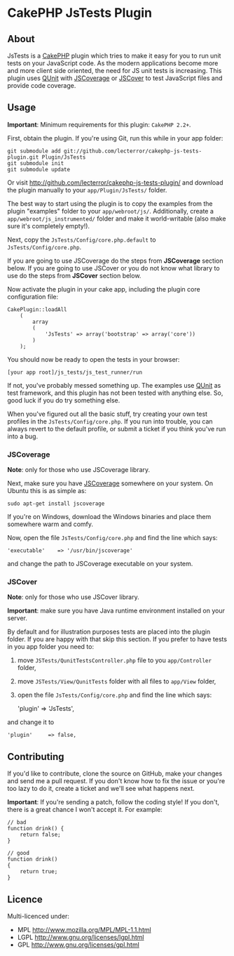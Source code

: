 # CakePHP JsTests Plugin #

## About ##

JsTests is a [CakePHP][] plugin which tries to make it easy for you to run unit tests on your
JavaScript code. As the modern applications become more and more client side oriented, the need
for JS unit tests is increasing. This plugin uses [QUnit][] with [JSCoverage][] or [JSCover][] 
to test JavaScript files and provide code coverage.

## Usage ##

**Important**: Minimum requirements for this plugin: `CakePHP 2.2+`.

First, obtain the plugin. If you're using Git, run this while in your app folder:

	git submodule add git://github.com/lecterror/cakephp-js-tests-plugin.git Plugin/JsTests
	git submodule init
	git submodule update

Or visit <http://github.com/lecterror/cakephp-js-tests-plugin/> and download the
plugin manually to your `app/Plugin/JsTests/` folder.

The best way to start using the plugin is to copy the examples from the plugin "examples"
folder to your `app/webroot/js/`. Additionally, create a `app/webroot/js_instrumented/` folder
and make it world-writable (also make sure it's completely empty!).

Next, copy the `JsTests/Config/core.php.default` to `JsTests/Config/core.php`. 

If you are going to use JSCoverage do the steps from **JSCoverage** section below.
If you are going to use JSCover or you do not know what library to use do the steps 
from **JSCover** section below. 

Now activate the plugin in your cake app, including the plugin core configuration file:

	CakePlugin::loadAll
		(
			array
			(
				'JsTests' => array('bootstrap' => array('core'))
			)
		);

You should now be ready to open the tests in your browser:

	[your app root]/js_tests/js_test_runner/run

If not, you've probably messed something up. The examples use [QUnit][] as test framework, and this
plugin has not been tested with anything else. So, good luck if you do try something else.

When you've figured out all the basic stuff, try creating your own test profiles in the
`JsTests/Config/core.php`. If you run into trouble, you can always revert to the default
profile, or submit a ticket if you think you've run into a bug.

### JSCoverage ###
**Note**: only for those who use JSCoverage library.

Next, make sure you have [JSCoverage][] somewhere on your system. On Ubuntu this is as simple as:

	sudo apt-get install jscoverage

If you're on Windows, download the Windows binaries and place them somewhere warm and comfy.

Now, open the file `JsTests/Config/core.php` and find the line which says:

	'executable'	=> '/usr/bin/jscoverage'

and change the path to JSCoverage executable on your system.

### JSCover ###
**Note**: only for those who use JSCover library.

**Important**: make sure you have Java runtime environment installed on your server.

By default and for illustration purposes tests are placed into the plugin folder.
If you are happy with that skip this section.
If you prefer to have tests in you app folder you need to:

1. move `JSTests/QunitTestsController.php` file to you `app/Controller` folder,
2. move `JSTests/View/QunitTests` folder with all files to `app/View` folder,
3. open the file `JsTests/Config/core.php` and find the line which says:

	'plugin' 	 => 'JsTests',

and change it to

	'plugin' 	 => false,

## Contributing ##

If you'd like to contribute, clone the source on GitHub, make your changes and send me a pull request.
If you don't know how to fix the issue or you're too lazy to do it, create a ticket and we'll see
what happens next.

**Important**: If you're sending a patch, follow the coding style! If you don't, there is a great
chance I won't accept it. For example:

	// bad
	function drink() {
		return false;
	}

	// good
	function drink()
	{
		return true;
	}

## Licence ##

Multi-licenced under:

* MPL <http://www.mozilla.org/MPL/MPL-1.1.html>
* LGPL <http://www.gnu.org/licenses/lgpl.html>
* GPL <http://www.gnu.org/licenses/gpl.html>


[CakePHP]: http://cakephp.org/
[JSCoverage]: http://siliconforks.com/jscoverage/
[JSCover]: http://tntim96.github.io/JSCover/
[Vim]: http://www.vim.org/ "The Editor"
[QUnit]: http://docs.jquery.com/Qunit

